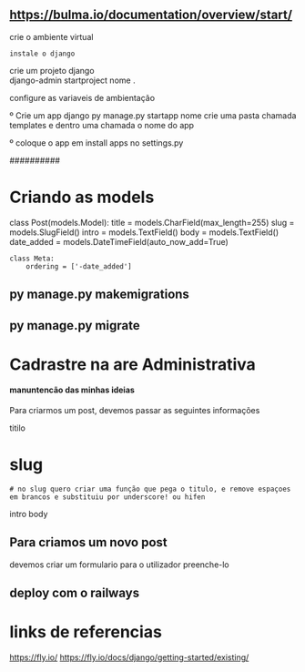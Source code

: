 ## https://bulma.io/documentation/overview/start/


crie o ambiente virtual

    instale o django

crie um projeto django  
        django-admin startproject nome .

configure as variaveis de ambientação

º Crie um app django
    py manage.py startapp nome
    crie uma pasta chamada templates 
    e dentro uma chamada o nome do app

º coloque o app em install apps no settings.py 

##########
# Criando as models
 class Post(models.Model):
    title = models.CharField(max_length=255)
    slug = models.SlugField()
    intro = models.TextField()
    body = models.TextField()
    date_added = models.DateTimeField(auto_now_add=True)

    class Meta:
        ordering = ['-date_added']

## py manage.py makemigrations
## py manage.py migrate

# Cadrastre na are Administrativa


#### manuntencão das minhas ideias 

Para criarmos um post, devemos passar as seguintes informações 

titilo

# slug
    # no slug quero criar uma função que pega o titulo, e remove espaçoes em brancos e substituiu por underscore! ou hifen

intro
body


## Para criamos um novo post
 devemos criar um formulario para o utilizador 
 preenche-lo





 ## deploy com o railways

 # links de referencias
https://fly.io/
https://fly.io/docs/django/getting-started/existing/